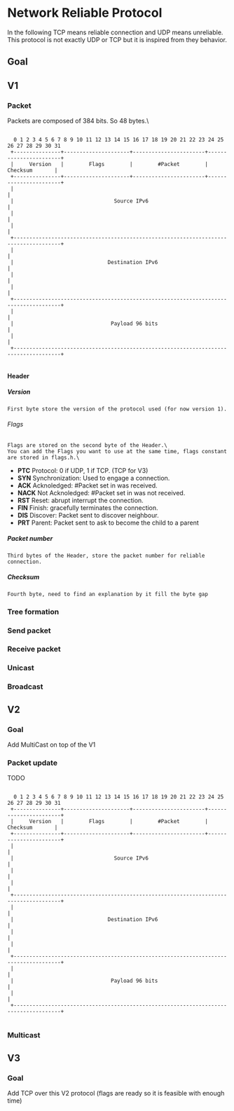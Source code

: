 # Network Reliable Protocol

In the following TCP means reliable connection and UDP means unreliable.\
This protocol is not exactly UDP or TCP but it is inspired from they behavior.

## Goal

## V1
### Packet
Packets are composed of 384  bits. So 48 bytes.\
```

  0 1 2 3 4 5 6 7 8 9 10 11 12 13 14 15 16 17 18 19 20 21 22 23 24 25 26 27 28 29 30 31 
 +---------------+---------------------+-----------------------+-----------------------+
 |     Version   |        Flags        |        #Packet        |        Checksum       |
 +---------------+---------------------+-----------------------+-----------------------+
 |                                                                                     |
 |                                Source IPv6                                          |
 |                                                                                     |
 |                                                                                     |
 +-------------------------------------------------------------------------------------+
 |                                                                                     |
 |                              Destination IPv6                                       |
 |                                                                                     |
 |                                                                                     |
 +-------------------------------------------------------------------------------------+
 |                                                                                     |
 |                               Payload 96 bits                                       |
 |                                                                                     |
 +-------------------------------------------------------------------------------------+
 
 ```

#### Header
##### Version
    First byte store the version of the protocol used (for now version 1).

###### Flags
    Flags are stored on the second byte of the Header.\
    You can add the Flags you want to use at the same time, flags constant are stored in flags.h.\

 - **PTC** Protocol: 0 if UDP, 1 if TCP. (TCP for V3)
 - **SYN** Synchronization: Used to engage a connection.
 - **ACK** Acknoledged: #Packet set in was received.
 - **NACK** Not Acknoledged: #Packet set in was not received.
 - **RST** Reset: abrupt interrupt the connection.
 - **FIN** Finish: gracefully terminates the connection.
 - **DIS** Discover: Packet sent to discover neighbour.
 - **PRT** Parent: Packet sent to ask to become the child to a parent

##### Packet number
    Third bytes of the Header, store the packet number for reliable connection.

##### Checksum
    Fourth byte, need to find an explanation by it fill the byte gap 

### Tree formation
### Send packet
### Receive packet

### Unicast
### Broadcast



## V2
### Goal
Add MultiCast on top of the V1

### Packet update
TODO

```

  0 1 2 3 4 5 6 7 8 9 10 11 12 13 14 15 16 17 18 19 20 21 22 23 24 25 26 27 28 29 30 31 
 +---------------+---------------------+-----------------------+-----------------------+
 |     Version   |        Flags        |        #Packet        |        Checksum       |
 +---------------+---------------------+-----------------------+-----------------------+
 |                                                                                     |
 |                                Source IPv6                                          |
 |                                                                                     |
 |                                                                                     |
 +-------------------------------------------------------------------------------------+
 |                                                                                     |
 |                              Destination IPv6                                       |
 |                                                                                     |
 |                                                                                     |
 +-------------------------------------------------------------------------------------+
 |                                                                                     |
 |                               Payload 96 bits                                       |
 |                                                                                     |
 +-------------------------------------------------------------------------------------+
 
 ```

### Multicast


## V3
### Goal
Add TCP over this V2 protocol (flags are ready so it is feasible with enough time)